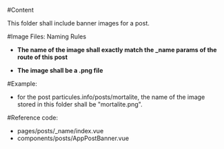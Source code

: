 #Content

This folder shall include banner images for a post.

#Image Files:  Naming Rules

* **The name of the image shall exactly match the _name params of the route of this post**

* **The image shall be a .png file**

#Example:

* for the post particules.info/posts/mortalite, the name of the image stored in this folder shall be "mortalite.png".

#Reference code:

* pages/posts/_name/index.vue
* components/posts/AppPostBanner.vue


